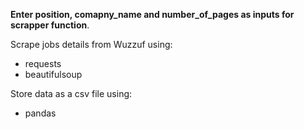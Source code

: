 **Enter position, comapny_name and number_of_pages as inputs for scrapper function**.


Scrape jobs details from Wuzzuf using:
- requests
- beautifulsoup
  
Store data as a csv file using:
- pandas
